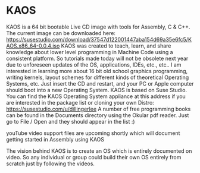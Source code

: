 # KAOS
KAOS is a 64 bit bootable Live CD image with tools for Assembly, C & C++.
The current image can be downloaded here:
https://susestudio.com/download/37547d122001447aba154d69a35e6fc5/KAOS.x86_64-0.0.4.iso
KAOS was created to teach, learn, and share knowledge about lower level programming in Machine Code using a consistent platform. 
So tutorials made today will not be obsolete next year due to unforeseen updates of the OS, applications, IDEs, etc., etc..
I am interested in learning more about 16 bit old school graphics programming, writing kernels, layout schemes for different kinds of theoretical Operating Systems, etc.
Just insert the CD and restart, and your PC or Apple computer should boot into a new Operating System.
KAOS is based on Suse Studio. You can find the KAOS Operating System appliance at this address if you are interested in the package list or cloning your own Distro:
https://susestudio.com/u/dillingerlee
A number of free programming books can be found in the Documents directory using the Okular pdf reader. Just go to File / Open and they should appear in the list :)

youTube video support files are upcoming shortly which will document getting started in Assembly using KAOS

The vision behind KAOS is to create an OS which is entirely documented on video. So any individual or group could build their own OS entirely from scratch just by following the videos.
